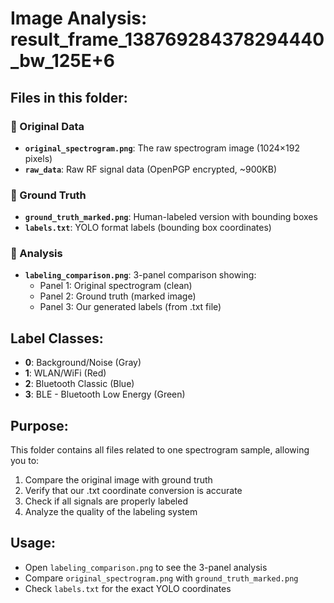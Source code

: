 # Image Analysis: result_frame_138769284378294440_bw_125E+6

## Files in this folder:

### 📁 Original Data
- **`original_spectrogram.png`**: The raw spectrogram image (1024×192 pixels)
- **`raw_data`**: Raw RF signal data (OpenPGP encrypted, ~900KB)

### 📁 Ground Truth
- **`ground_truth_marked.png`**: Human-labeled version with bounding boxes
- **`labels.txt`**: YOLO format labels (bounding box coordinates)

### 📁 Analysis
- **`labeling_comparison.png`**: 3-panel comparison showing:
  - Panel 1: Original spectrogram (clean)
  - Panel 2: Ground truth (marked image)
  - Panel 3: Our generated labels (from .txt file)

## Label Classes:
- **0**: Background/Noise (Gray)
- **1**: WLAN/WiFi (Red)
- **2**: Bluetooth Classic (Blue)
- **3**: BLE - Bluetooth Low Energy (Green)

## Purpose:
This folder contains all files related to one spectrogram sample, allowing you to:
1. Compare the original image with ground truth
2. Verify that our .txt coordinate conversion is accurate
3. Check if all signals are properly labeled
4. Analyze the quality of the labeling system

## Usage:
- Open `labeling_comparison.png` to see the 3-panel analysis
- Compare `original_spectrogram.png` with `ground_truth_marked.png`
- Check `labels.txt` for the exact YOLO coordinates
